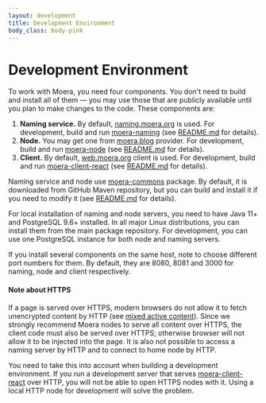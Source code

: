 ```yaml
---
layout: development
title: Development Environment
body_class: body-pink
---
```


# Development Environment

To work with Moera, you need four components. You don't need to build
and install all of them — you may use those that are publicly available 
until you plan to make changes to the code. These components are:

1. **Naming service.** By default, [naming.moera.org][9] is used. For
   development, build and run [moera-naming][3] (see [README.md][4] for
   details).
2. **Node.** You may get one from [moera.blog][11] provider. For
   development, build and run [moera-node][5] (see [README.md][6] for
   details).
3. **Client.** By default, [web.moera.org][12] client is used. For development,
   build and run [moera-client-react][7] (see [README.md][8] for details).

Naming service and node use [moera-commons][1] package. By default, it
is downloaded from GitHub Maven repository, but you can build and
install it if you need to modify it (see [README.md][2] for details).

For local installation of naming and node servers, you need to have Java
11+ and PostgreSQL 9.6+ installed. In all major Linux distributions, you
can install them from the main package repository. For development, you can use
one PostgreSQL instance for both node and naming servers.

If you install several components on the same host, note to choose
different port numbers for them. By default, they are 8080, 8081 and
3000 for naming, node and client respectively.

#### Note about HTTPS

If a page is served over HTTPS, modern browsers do not allow it to fetch
unencrypted content by HTTP (see [mixed active content][10]). Since we
strongly recommend Moera nodes to serve all content over HTTPS, the
client code must also be served over HTTPS; otherwise browser will not
allow it to be injected into the page. It is also not possible to access
a naming server by HTTP and to connect to home node by HTTP.

You need to take this into account when building a development
environment. If you run a development server that serves
[moera-client-react][7] over HTTP, you will not be able to open HTTPS
nodes with it. Using a local HTTP node for development will solve the
problem.

[1]: https://github.com/MoeraOrg/moera-commons
[2]: https://github.com/MoeraOrg/moera-commons/blob/master/README.md
[3]: https://github.com/MoeraOrg/moera-naming
[4]: https://github.com/MoeraOrg/moera-naming/blob/master/README.md
[5]: https://github.com/MoeraOrg/moera-node
[6]: https://github.com/MoeraOrg/moera-node/blob/master/README.md
[7]: https://github.com/MoeraOrg/moera-client-react
[8]: https://github.com/MoeraOrg/moera-client-react/blob/master/README.md
[9]: http://naming.moera.org/
[10]: https://developer.mozilla.org/en-US/docs/Web/Security/Mixed_content
[11]: https://moera.blog
[12]: https://web.moera.org
